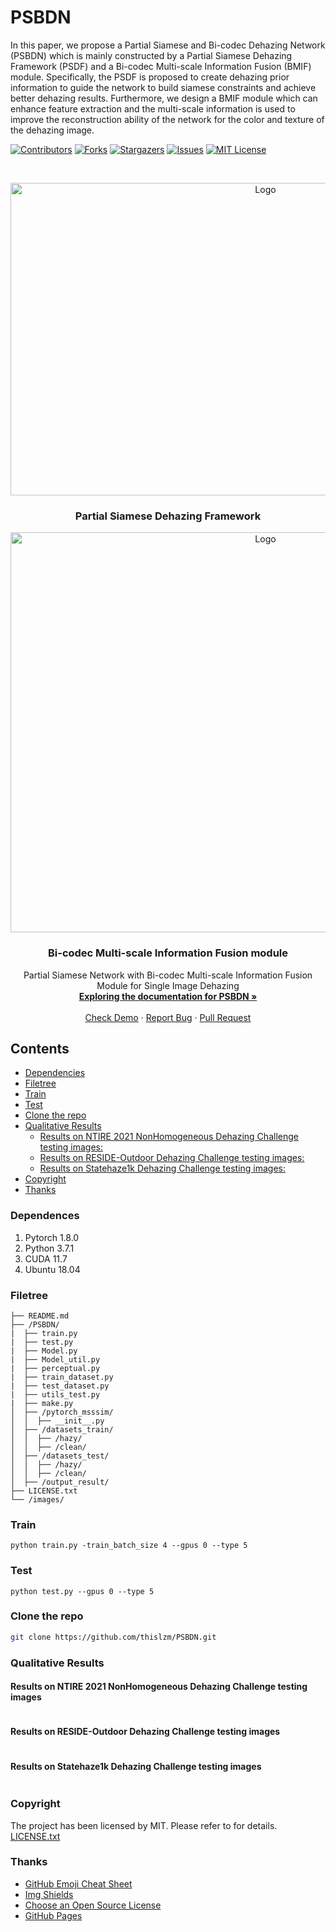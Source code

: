 
# PSBDN
In this paper, we propose a Partial Siamese and Bi-codec Dehazing Network (PSBDN) which is mainly constructed by a Partial Siamese Dehazing Framework (PSDF) and a Bi-codec Multi-scale Information Fusion (BMIF) module. Specifically, the PSDF is proposed to create dehazing prior information to guide the network to build siamese constraints and achieve better dehazing results. Furthermore, we design a BMIF module which can enhance feature extraction and the multi-scale information is used to improve the reconstruction ability of the network for the color and texture of the dehazing image.

<!-- PROJECT SHIELDS -->

[![Contributors][contributors-shield]][contributors-url]
[![Forks][forks-shield]][forks-url]
[![Stargazers][stars-shield]][stars-url]
[![Issues][issues-shield]][issues-url]
[![MIT License][license-shield]][license-url]

<!-- PROJECT LOGO -->
<br />

<p align="center">
  <a href="https://github.com/thislzm/PSBDN/">
    <img src="images/psdf.png" alt="Logo" width="800" height="500">
  </a>
  <h3 align="center">Partial Siamese Dehazing Framework</h3>
  <p align="center">
  <a href="https://github.com/thislzm/PSBDN/">
    <img src="images/bmifm.png" alt="Logo" width="800" height="640">
  </a>
  </p>
  <h3 align="center">Bi-codec Multi-scale Information Fusion module</h3>

  <p align="center">
    Partial Siamese Network with Bi-codec Multi-scale Information Fusion Module for Single Image Dehazing
    <br />
    <a href="https://github.com/thislzm/PSBDN"><strong>Exploring the documentation for PSBDN »</strong></a>
    <br />
    <br />
    <a href="https://github.com/thislzm/PSBDN">Check Demo</a>
    ·
    <a href="https://github.com/thislzm/PSBDN/issues">Report Bug</a>
    ·
    <a href="https://github.com/thislzm/PSBDN/issues">Pull Request</a>
  </p>

</p>

 
## Contents

- [Dependencies](#dependences)
- [Filetree](#filetree)
- [Train](#train)
- [Test](#test)
- [Clone the repo](#clone-the-repo)
- [Qualitative Results](#qualitative-results)
  - [Results on NTIRE 2021 NonHomogeneous Dehazing Challenge testing images:](#results-on-ntire-2021-nonhomogeneous-dehazing-challenge-testing-images)
  - [Results on RESIDE-Outdoor Dehazing Challenge testing images:](#results-on-reside-outdoor-dehazing-challenge-testing-images)
  - [Results on Statehaze1k Dehazing Challenge testing images:](#results-on-statehaze1k-dehazing-challenge-testing-images)
- [Copyright](#copyright)
- [Thanks](#thanks)

### Dependences

1. Pytorch 1.8.0
2. Python 3.7.1
3. CUDA 11.7
4. Ubuntu 18.04

### Filetree

```
├── README.md
├── /PSBDN/
|  ├── train.py
|  ├── test.py
|  ├── Model.py
|  ├── Model_util.py
|  ├── perceptual.py
|  ├── train_dataset.py
|  ├── test_dataset.py
|  ├── utils_test.py
|  ├── make.py
│  ├── /pytorch_msssim/
│  │  ├── __init__.py
│  ├── /datasets_train/
│  │  ├── /hazy/
│  │  ├── /clean/
│  ├── /datasets_test/
│  │  ├── /hazy/
│  │  ├── /clean/
│  ├── /output_result/
├── LICENSE.txt
└── /images/

```
### Train

```shell
python train.py -train_batch_size 4 --gpus 0 --type 5
```

### Test

 ```shell
python test.py --gpus 0 --type 5
 ```

### Clone the repo

```sh
git clone https://github.com/thislzm/PSBDN.git
```

### Qualitative Results

#### Results on NTIRE 2021 NonHomogeneous Dehazing Challenge testing images
<div style="text-align: center">
<img alt="" src="/images/nhhaze.png" style="display: inline-block;" />
</div>

#### Results on RESIDE-Outdoor Dehazing Challenge testing images
<div style="text-align: center">
<img alt="" src="/images/reside.png" style="display: inline-block;" />
</div>

#### Results on Statehaze1k Dehazing Challenge testing images
<div style="text-align: center">
<img alt="" src="/images/haze1k.png" style="display: inline-block;" />
</div>


### Copyright

The project has been licensed by MIT. Please refer to for details. [LICENSE.txt](https://github.com/thislzm/PSBDN/LICENSE.txt)

### Thanks


- [GitHub Emoji Cheat Sheet](https://www.webpagefx.com/tools/emoji-cheat-sheet)
- [Img Shields](https://shields.io)
- [Choose an Open Source License](https://choosealicense.com)
- [GitHub Pages](https://pages.github.com)


<!-- links -->
[your-project-path]:thislzm/PSBDN
[contributors-shield]: https://img.shields.io/github/contributors/thislzm/PSBDN.svg?style=flat-square
[contributors-url]: https://github.com/thislzm/PSBDN/graphs/contributors
[forks-shield]: https://img.shields.io/github/forks/thislzm/PSBDN.svg?style=flat-square
[forks-url]: https://github.com/thislzm/PSBDN/network/members
[stars-shield]: https://img.shields.io/github/stars/thislzm/PSBDN.svg?style=flat-square
[stars-url]: https://github.com/thislzm/PSBDN/stargazers
[issues-shield]: https://img.shields.io/github/issues/thislzm/PSBDN.svg?style=flat-square
[issues-url]: https://img.shields.io/github/issues/thislzm/PSBDN.svg
[license-shield]: https://img.shields.io/github/license/thislzm/PSBDN.svg?style=flat-square
[license-url]: https://github.com/thislzm/PSBDN/blob/master/LICENSE.txt
[linkedin-shield]: https://img.shields.io/badge/-LinkedIn-black.svg?style=flat-square&logo=linkedin&colorB=555
[linkedin-url]: https://linkedin.com/in/shaojintian




